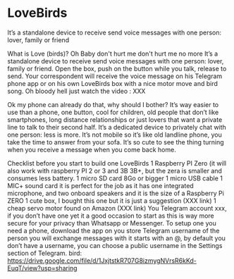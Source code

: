 # LoveBirds
It’s a standalone device to receive send voice messages with one person: lover, family or friend



What is Love (birds)? Oh Baby don't hurt me don't hurt me no more
It’s a standalone device to receive send voice messages with one person: lover, family or friend. Open the box, push on the button while you talk, release to send. Your correspondent will receive the voice message on his Telegram phone app or on his own LoveBirds box with a nice motor move and bird song.
Oh bloody hell just watch the video : XXX

Ok my phone can already do that, why should I bother?
It’s way easier to use than a phone, one button, cool for children, old people that don’t like smartphones, long distance relationships or just lovers that want a private line to talk to their second half.
It’s a dedicated device to privately chat with one person: less is more.
It’s not mobile so it’s like old landline phone, you take the time to answer from your sofa.
It’s so cute to see the thing turning when you receive a message when you come back home.


Checklist before you start to build one LoveBirds
1 Raspberry PI Zero (it will also work with raspberry PI 2 or 3 and 3B 3B+, but the zera is smaller and consumes less battery.
1 micro SD card 8Go or bigger
1 micro USB cable
1 MIC+ sound card it is perfect for the job as it has one integrated microphone, and two onboard speakers and it is the size of a Raspberry Pi ZERO
1 cute box, I bought this one but it is just a suggestion (XXX link)
1 cheap servo motor found on Amazon (XXX link)
You Telegram account xxx, if you don’t have one yet it a good occasion to start as this is way more secure for your privacy than Whatsapp or Messenger. To setup one you need a phone, download the app on you store
Telegram username of the person you will exchange messages with it starts with an @,  by default you don’t have a username, you can choose a public username in the Settings section of Telegram.
bird:
https://drive.google.com/file/d/1JxjtstkR707G8izmygNVrsR6kKd-EuqT/view?usp=sharing

